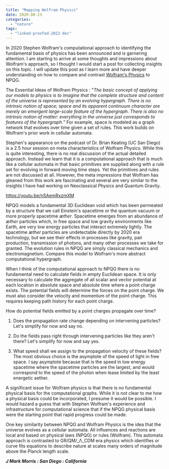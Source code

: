 ```yaml
---
title: "Mapping Wolfram Physics"
date: 2020-08-23
categories: 
  - "nature"
tags: 
  - "linked-proofed-2022-dec"
---
```


In 2020 Stephen Wolfram's computational approach to identifying the fundamental basis of physics has been announced and is garnering attention. I am starting to arrive at some thoughts and impressions about Wolfram's approach, so I thought I would start a post for collecting insights on this topic. I will update this post as I learn more and have deeper understanding on how to compare and contrast [Wolfram's Physics](https://www.wolframphysics.org/) to NPQG.

The Essential Ideas of Wolfram Physics : "_The basic concept of applying our models to physics is to imagine that the complete structure and content of the universe is represented by an evolving hypergraph. There is no intrinsic notion of space; space and its apparent continuum character are merely an emergent large-scale feature of the hypergraph. There is also no intrinsic notion of matter: everything in the universe just corresponds to features of the hypergraph._" For example, space is modeled as a graph network that evolves over time given a set of rules. This work builds on Wolfram's prior work in cellular automata.

Stephen's appearance on the podcast of Dr. Brian Keating (UC San Diego) is a 2.5 hour session on meta characteristics of Wolfram Physics. While this is quite interesting, there is no real discussion of the actual detailed approach. Instead we learn that it is a computational approach that is much like a cellular automata in that basic primitives are supplied along with a rule set for evolving in forward moving time steps. Yet the primitives and rules are not discussed at all. However, the meta impressions that Wolfram has gleaned from this work are fascinating and several are very similar to the insights I have had working on Neoclassical Physics and Quantum Gravity.

https://youtu.be/nSAemRxzmXM

NPQG models a fundamental 3D Euclidean void which has been permeated by a structure that we call Einstein's spacetime or the quantum vacuum or more properly spacetime _æther_. Spacetime emerges from an abundance of _æther_ particles which, in free space and low gravity environments like Earth, are very low energy particles that interact extremely lightly. The spacetime _æther_ particles are undetectable directly by 2020 era technology, but we see their effects in processes like gravity, pair production, transmission of photons, and many other processes we take for granted. The evolution rules in NPQG are simply classical mechanics and electromagnetism. Compare this model to Wolfram's more abstract computational hypergraph.

When I think of the computational approach to NPQG there is no fundamental need to calculate fields in empty Euclidean space. It is only necessary to calculate the aggregate of all scalar and vector potential at each location in absolute space and absolute time where a point charge exists. The potential fields will determine the forces on the point charge. We must also consider the velocity and momentum of the point charge. This requires keeping path history for each point charge.

How do potential fields emitted by a point charges propagate over time?

1. Does the propagation rate change depending on intervening particles? Let's simplify for now and say no.

3. Do the fields pass right through intervening particles like they aren't there? Let's simplify for now and say yes.

5. What speed shall we assign to the propagation velocity of these fields? The most obvious choice is the asymptote of the speed of light in free space. I say asymptote because that is the speed in low energy spacetime where the spacetime particles are the largest, and would correspond to the speed of the photon when lease limited by the least energetic aether.

A significant issue for Wolfram physics is that there is no fundamental physical basis for the computational graphs. While it is not clear to me how a physical basis could be incorporated, I presume it would be possible. I would hazard a guess that with Stephen Wolfram's experience and infrastructure for computational science that if the NPQG physical basis were the starting point that rapid progress could be made.

One key similarity between NPQG and Wolfram Physics is the idea that the universe evolves as a cellular automata. All influences and reactions are local and based on physical laws (NPQG) or rules (Wolfram). This automata approach is contrasted to GR/QM/_Λ_CDM era physics which identifies or curve fits equations to describe nature at scales many orders of magnitude above the Planck length scale.

**_J Mark Morris : San Diego : California_**
